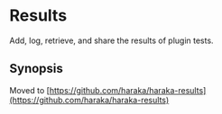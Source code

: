# Results

Add, log, retrieve, and share the results of plugin tests.

## Synopsis

Moved to [https://github.com/haraka/haraka-results](https://github.com/haraka/haraka-results)
